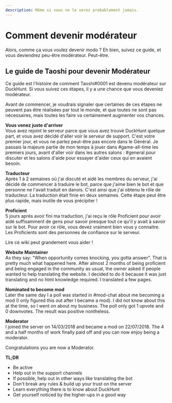 ```yaml
---
description: Même si vous ne le serez probablement jamais.
---
```


# Comment devenir modérateur

Alors, comme ça vous voulez devenir modo ? Eh bien, suivez ce guide, et vous deviendrez peu-être modérateur. Peut-être. 

## Le guide de Taoshi pour devenir Modérateur

Ce guide est l'histoire de comment Taoshi\#0001 est devenu modérateur sur DuckHunt. Si vous suivez ces étapes, il y a une chance que vous deveniez modérateur. 

Avant de commencer, je voudrais signaler que certaines de ces étapes ne peuvent pas être réalisées par tout le monde, et que toutes ne sont pas nécessaires, mais toutes les faire va certainement augmenter vos chances.

**Vous venez juste d'arriver**   
Vous avez rejoint le serveur parce que vous avez trouvé DuckHunt quelque part, et vous avez décidé d'aller voir le serveur de support. C'est votre premier jour, et vous ne parlez peut-être pas encore dans le Général. Je passais la majeure partie de mon temps à jouer dans \#game-all-time les premiers jours, avant d'aller voir dans les autres salons : \#general pour discuter et les salons d'aide pour essayer d'aider ceux qui en avaient besoin. 

**Traducteur**  
Après 1 à 2 semaines où j'ai discuté et aidé les membres du serveur, j'ai décidé de commencer à traduire le bot, parce que j'aime bien le bot et que personne ne l'avait traduit en danois. C'est ainsi que j'ai obtenu le rôle de traducteur. La traduction était finie en deux semaines. Cette étape peut être plus rapide, mais inutile de vous précipiter !

**Proficient**   
5 jours après avoir fini ma traduction, j'ai reçu le rôle Proficient pour avoir aidé suffisamment de gens pour savoir presque tout ce qu'il y avait à savoir sur le bot. Pour avoir ce rôle, vous devez vraiment bien vous y connaitre. Les Proficients sont des personnes de confiance sur le serveur. 

Lire ce wiki peut grandement vous aider !

**Website Maintainer**   
As they say: "When opportunity comes knocking, you gotta answer". That is pretty much what happened here. After almost 2 months of being proficient and being engaged in the community as usual, the owner asked if people wanted to help translating the website. I decided to do it because it was just translating and no html knowledge required. I translated a few pages. 

**Nominated to become mod**   
Later the same day I a poll was started in \#mod-chat about me becoming a mod \(I only figured this out after I became a mod\). I did not know about this at the time, so I went on about my business. The poll only got 1 upvote and 0 downvotes. The result was positive nontheless.

**Moderator**   
I joined the server on 14/03/2018 and became a mod on 22/07/2018. The 4 and a half months of work finally paid off and you can now enjoy being a moderator. 

Congratulations you are now a Moderator.

**TL;DR**

* Be active
* Help out in the support channels
* If possible, help out in other ways like translating the bot
* Don't break any rules & build up your trust on the server
* Learn everything there is to know about DuckHunt
* Get yourself noticed by the higher-ups in a good way

